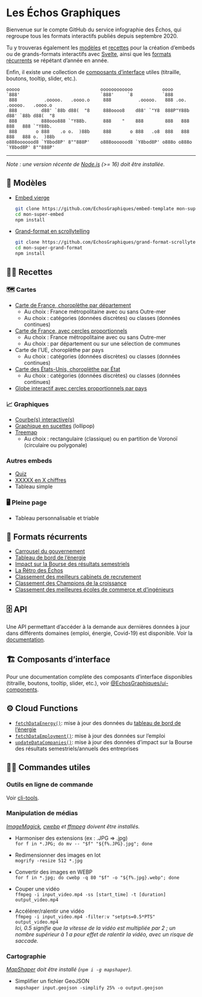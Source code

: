 # Les Échos Graphiques

Bienvenue sur le compte GitHub du service infographie des Échos, qui regroupe tous les formats interactifs publiés depuis septembre 2020.

Tu y trouveras également les [modèles](#📄-modèles) et [recettes](#🧑‍🍳-recettes) pour la création d’embeds ou de grands-formats interactifs avec [Svelte](https://svelte.dev), ainsi que les [formats récurrents](#🌳-formats-récurrents) se répétant d’année en année.

Enfin, il existe une collection de [composants d’interface](#🏗️-composants-dinterface) utiles (titraille, boutons, tooltip, slider, etc.).

```
ooooo                              oooooooooooo           oooo
`888'                              `888'     `8           `888
 888          .ooooo.   .oooo.o     888          .ooooo.   888 .oo.    .ooooo.   .oooo.o
 888         d88' `88b d88(  "8     888oooo8    d88' `"Y8  888P"Y88b  d88' `88b d88(  "8
 888         888ooo888 `"Y88b.      888    "    888        888   888  888   888 `"Y88b.
 888       o 888    .o o.  )88b     888       o 888   .o8  888   888  888   888 o.  )88b
o888ooooood8 `Y8bod8P' 8""888P'    o888ooooood8 `Y8bod8P' o888o o888o `Y8bod8P' 8""888P'
```

---

*Note : une version récente de [Node.js](https://nodejs.org) (>= 16) doit être installée.*


## 📄 Modèles

- [Embed vierge](https://github.com/EchosGraphiques/embed-template)

	```bash
	git clone https://github.com/EchosGraphiques/embed-template mon-super-embed
	cd mon-super-embed
	npm install
	```

- [Grand-format en scrollytelling](https://github.com/EchosGraphiques/grand-format-scrollytelling-template)

	```bash
	git clone https://github.com/EchosGraphiques/grand-format-scrollytelling-template mon-super-grand-format
	cd mon-super-grand-format
	npm install
	```


## 🧑‍🍳 Recettes

### 🗺️ Cartes

- [Carte de France, choroplèthe par département](https://github.com/EchosGraphiques/recette-carte-france-choroplethe)
	- Au choix : France métropolitaine avec ou sans Outre-mer
	- Au choix : catégories (données discrètes) ou classes (données continues)
- [Carte de France, avec cercles proportionnels](https://github.com/EchosGraphiques/recette-carte-france-cercles)
	- Au choix : France métropolitaine avec ou sans Outre-mer
	- Au choix : par département ou sur une sélection de communes
- Carte de l’UE, choroplèthe par pays
	- Au choix : catégories (données discrètes) ou classes (données continues)
- [Carte des États-Unis, choroplèthe par État](https://github.com/EchosGraphiques/recette-carte-usa-choroplethe)
	- Au choix : catégories (données discrètes) ou classes (données continues)
- [Globe interactif avec cercles proportionnels par pays](https://github.com/EchosGraphiques/recette-globe)

### 📈 Graphiques
- [Courbe(s) interactive(s)](https://github.com/EchosGraphiques/recette-courbes)
- [Graphique en sucettes](https://github.com/EchosGraphiques/recette-lollipop) (lollipop)
- [Treemap](https://github.com/EchosGraphiques/recette-treemap)
	- Au choix : rectangulaire (classique) ou en partition de Voronoï (circulaire ou polygonale)

### Autres embeds
- [Quiz](https://github.com/EchosGraphiques/recette-quiz)
- [XXXXX en X chiffres](https://github.com/EchosGraphiques/recette-chiffres)
- Tableau simple

### 🖥️ Pleine page
- Tableau personnalisable et triable


## 🌳 Formats récurrents

- [Carrousel du gouvernement](https://github.com/EchosGraphiques/embed-carrousel-gouvernement)
- [Tableau de bord de l’énergie](https://github.com/EchosGraphiques/embeds-energie)
- [Impact sur la Bourse des résultats semestriels](https://github.com/EchosGraphiques/embed-resultats-semestriels)
- [La Rétro des Échos](https://github.com/EchosGraphiques/retro-2023)
- [Classement des meilleurs cabinets de recrutement](https://github.com/EchosGraphiques/classement-cabinets-recrutement)
- [Classement des Champions de la croissance](https://github.com/EchosGraphiques/classement-champions-croissance)
- [Classement des meilleures écoles de commerce et d’ingénieurs](https://github.com/EchosGraphiques/embed-startxchange)

## 🗄️ API

Une API permettant d’accéder à la demande aux dernières données à jour dans différents domaines (emploi, énergie, Covid-19) est disponible. Voir la [documentation](https://github.com/EchosGraphiques/data-api).


## 🏗️ Composants d’interface

Pour une documentation complète des composants d’interface disponibles (titraille, boutons, tooltip, slider, etc.), voir [@EchosGraphiques/ui-components](https://github.com/EchosGraphiques/ui-components).


## ⚙️ Cloud Functions

- [`fetchDataEnergy()`](https://github.com/EchosGraphiques/gcf-energie): mise à jour des données du [tableau de bord de l’énergie](https://github.com/EchosGraphiques/embeds-energie)
- [`fetchDataEmployment()`](https://github.com/EchosGraphiques/gcf-emploi): mise à jour des données sur l’emploi
- [`updateDataCompanies()`](https://github.com/EchosGraphiques/gcf-resultats-semestriels): mise à jour des données d’impact sur la Bourse des résultats semestriels/annuels des entreprises


## 🧑‍💻 Commandes utiles

### Outils en ligne de commande

Voir [cli-tools](https://github.com/EchosGraphiques/cli-tools).

### Manipulation de médias

*[ImageMagick](https://imagemagick.org/), [cwebp](https://developers.google.com/speed/webp?hl=fr) et [ffmpeg](https://ffmpeg.org/) doivent être installés.*

- Harmoniser des extensions (ex : .JPG => .jpg) \
	`for f in *.JPG; do mv -- "$f" "${f%.JPG}.jpg"; done`

- Redimensionner des images en lot \
	`mogrify -resize 512 *.jpg`

- Convertir des images en WEBP \
	`for f in *.jpg; do cwebp -q 80 "$f" -o "${f%.jpg}.webp"; done`

- Couper une vidéo \
	`ffmpeg -i input_video.mp4 -ss [start_time] -t [duration] output_video.mp4`

- Accélérer/ralentir une vidéo \
	`ffmpeg -i input_video.mp4 -filter:v "setpts=0.5*PTS" output_video.mp4` \
	*Ici, 0.5 signifie que la vitesse de la vidéo est multipliée par 2 ; un nombre supérieur à 1 a pour effet de ralentir la vidéo, avec un risque de saccade.*

### Cartographie

*[MapShaper](https://github.com/mbloch/mapshaper) doit être installé (`npm i -g mapshaper`).*

- Simplifier un fichier GeoJSON \
	`mapshaper input.geojson -simplify 25% -o output.geojson`
